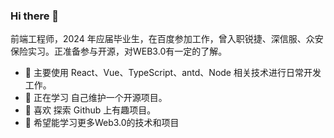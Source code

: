 ### Hi there 👋

前端工程师，2024 年应届毕业生，在百度参加工作，曾入职锐捷、深信服、众安保险实习。正准备参与开源，对WEB3.0有一定的了解。

- 🔭 主要使用 React、Vue、TypeScript、antd、Node 相关技术进行日常开发工作。
- 🌱 正在学习 自己维护一个开源项目。
- 👯 喜欢 探索 Github 上有趣项目。
- 💬 希望能学习更多Web3.0的技术和项目

<!--
**NickSwaggyP/NickSwaggyP** is a ✨ _special_ ✨ repository because its `README.md` (this file) appears on your GitHub profile.

前端工程师，2024 年毕业生，在上海参加工作，曾入职锐捷、深信服、众安保险。正准备参与开源，对WEB3.0有一定的了解，通常活跃在 zarm UI 社区。

- 🔭 主要使用 React、Vue、TypeScript、antd、Node 相关技术进行日常开发工作。
- 🌱 正在学习 自己维护一个开源项目。
- 👯 喜欢 探索 Github 上有趣项目。
- 💬 希望能学习更多Web3.0的技术和项目
-->
